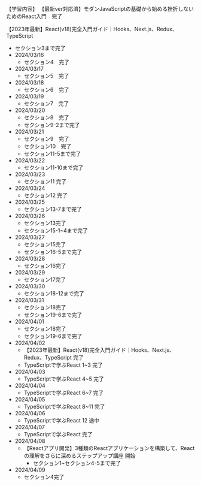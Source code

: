 【学習内容】
【最新ver対応済】モダンJavaScriptの基礎から始める挫折しないためのReact入門　完了

【2023年最新】React(v18)完全入門ガイド｜Hooks、Next.js、Redux、TypeScript
- セクション3まで完了
- 2024/03/16
  - セクション4　完了
- 2024/03/17
  - セクション5　完了
- 2024/03/18
  - セクション6　完了
- 2024/03/19
  - セクション7　完了
- 2024/03/20
  - セクション8　完了
  - セクション9-2まで完了
- 2024/03/21
  - セクション9　完了
  - セクション10　完了
  - セクション11-5まで完了
- 2024/03/22
  - セクション11-10まで完了
- 2024/03/23
  - セクション11 完了
- 2024/03/24
  - セクション12 完了
- 2024/03/25
  - セクション13-7まで完了
- 2024/03/26
  - セクション13完了
  - セクション15-1~4まで完了
- 2024/03/27
  - セクション15完了
  - セクション16-5まで完了
- 2024/03/28
  - セクション16完了
- 2024/03/29
  - セクション17完了
- 2024/03/30
  - セクション18-12まで完了
- 2024/03/31
  - セクション18完了
  - セクション19-6まで完了
- 2024/04/01
  - セクション18完了
  - セクション19-6まで完了
- 2024/04/02
  - 【2023年最新】React(v18)完全入門ガイド｜Hooks、Next.js、Redux、TypeScript 完了
  - TypeScriptで学ぶReact 1~3 完了
- 2024/04/03
  - TypeScriptで学ぶReact 4~5 完了
- 2024/04/04
  - TypeScriptで学ぶReact 6~7 完了
- 2024/04/05
  - TypeScriptで学ぶReact 8~11 完了
- 2024/04/06
  - TypeScriptで学ぶReact 12 途中
- 2024/04/07
  - TypeScriptで学ぶReact 完了
- 2024/04/08
  - 【Reactアプリ開発】3種類のReactアプリケーションを構築して、Reactの理解をさらに深めるステップアップ講座 開始
    - セクション1~セクション4-5まで完了
- 2024/04/09
  - セクション4完了
